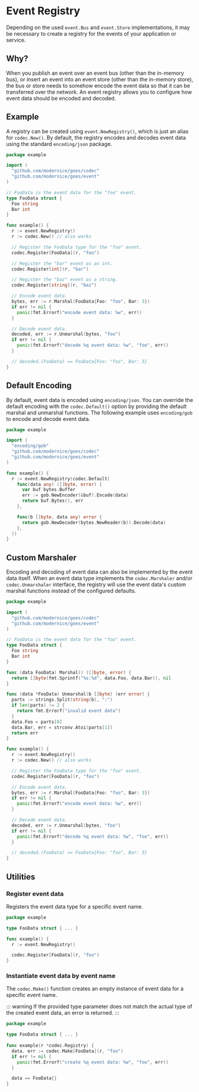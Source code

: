# Event Registry

Depending on the used `event.Bus` and `event.Store` implementations, it may be
necessary to create a registry for the events of your application or service.

## Why?

When you publish an event over an event bus (other than the in-memory bus), or
insert an event into an event store (other than the in-memory store), the bus or
store needs to somehow encode the event data so that it can be transferred over
the network. An event registry allows you to configure how event data should be
encoded and decoded.

## Example

A registry can be created using `event.NewRegistry()`, which is just an alias
for `codec.New()`. By default, the registry encodes and decodes event data using
the standard `encoding/json` package.

```go
package example

import (
  "github.com/modernice/goes/codec"
  "github.com/modernice/goes/event"
)

// FooData is the event data for the "foo" event.
type FooData struct {
  Foo string
  Bar int
}

func example() {
  r := event.NewRegistry()
  r := codec.New() // also works

  // Register the FooData type for the "foo" event.
  codec.Register[FooData](r, "foo")

  // Register the "bar" event as an int.
  codec.Register[int](r, "bar")

  // Register the "baz" event as a string.
  codec.Register[string](r, "baz")

  // Encode event data.
  bytes, err := r.Marshal(FooData{Foo: "foo", Bar: 3})
  if err != nil {
    panic(fmt.Errorf("encode event data: %w", err))
  }

  // Decode event data.
  decoded, err := r.Unmarshal(bytes, "foo")
  if err != nil {
    panic(fmt.Errorf("decode %q event data: %w", "foo", err))
  }

  // decoded.(FooData) == FooData{Foo: "foo", Bar: 3}
}
```

## Default Encoding

By default, event data is encoded using `encoding/json`. You can override the
default encoding with the `codec.Default()` option by providing the default
marshal and unmarshal functions. The following example uses `encoding/gob` to
encode and decode event data.

```go
package example

import (
  "encoding/gob"
  "github.com/modernice/goes/codec"
  "github.com/modernice/goes/event"
)

func example() {
  r := event.NewRegistry(codec.Default(
    func(data any) ([]byte, error) {
      var buf bytes.Buffer
      err := gob.NewEncoder(&buf).Encode(data)
      return buf.Bytes(), err
    },

    func(b []byte, data any) error {
      return gob.NewDecoder(bytes.NewReader(b)).Decode(data)
    },
  ))
}
```

## Custom Marshaler

Encoding and decoding of event data can also be implemented by the event data
itself. When an event data type implements the `codec.Marshaler` and/or
`codec.Unmarshaler` interface, the registry will use the event data's custom
marshal functions instead of the configured defaults.

```go
package example

import (
  "github.com/modernice/goes/codec"
  "github.com/modernice/goes/event"
)

// FooData is the event data for the "foo" event.
type FooData struct {
  Foo string
  Bar int
}

func (data FooData) Marshal() ([]byte, error) {
  return []byte(fmt.Sprintf("%s:%d", data.Foo, data.Bar)), nil
}

func (data *FooData) Unmarshal(b []byte) (err error) {
  parts := strings.Split(string(b), ":")
  if len(parts) != 2 {
    return fmt.Errorf("invalid event data")
  }
  data.Foo = parts[0]
  data.Bar, err = strconv.Atoi(parts[1])
  return err
}

func example() {
  r := event.NewRegistry()
  r := codec.New() // also works

  // Register the FooData type for the "foo" event.
  codec.Register[FooData](r, "foo")

  // Encode event data.
  bytes, err := r.Marshal(FooData{Foo: "foo", Bar: 3})
  if err != nil {
    panic(fmt.Errorf("encode event data: %w", err))
  }

  // Decode event data.
  decoded, err := r.Unmarshal(bytes, "foo")
  if err != nil {
    panic(fmt.Errorf("decode %q event data: %w", "foo", err))
  }

  // decoded.(FooData) == FooData{Foo: "foo", Bar: 3}
}
```

## Utilities

### Register event data

Registers the event data type for a specific event name.

```go
package example

type FooData struct { ... }

func example() {
  r := event.NewRegistry()

  codec.Register[FooData](r, "foo")
}
```

### Instantiate event data by event name

The `codec.Make()` function creates an empty instance of event data for a
specific event name.

::: warning
If the provided type parameter does not match the actual type of the created
event data, an error is returned.
:::

```go
package example

type FooData struct { ... }
  
func example(r *codec.Registry) {
  data, err := codec.Make[FooData](r, "foo")
  if err != nil {
    panic(fmt.Errorf("create %q event data: %w", "foo", err))
  }

  data == FooData{}
}
```
